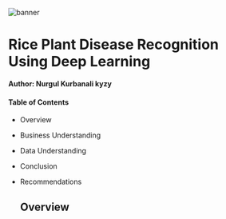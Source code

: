 ![banner](https://github.com/kamalova/Rice_Leaf_Disease_Recognition_DL/blob/main/Images/banner.jpg)
# **Rice Plant Disease Recognition Using Deep Learning**
**Author: Nurgul Kurbanali kyzy** <p>
#### Table of Contents
* Overview 
* Business Understanding
* Data Understanding
* Conclusion
* Recommendations

  ## Overview
